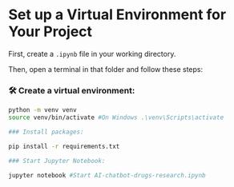 # Set up a Virtual Environment for Your Project

First, create a `.ipynb` file in your working directory.

Then, open a terminal in that folder and follow these steps:

### 🛠️ Create a virtual environment:

```bash
python -m venv venv
source venv/bin/activate #On Windows .\venv\Scripts\activate

### Install packages:

pip install -r requirements.txt

### Start Jupyter Notebook:

jupyter notebook #Start AI-chatbot-drugs-research.ipynb
